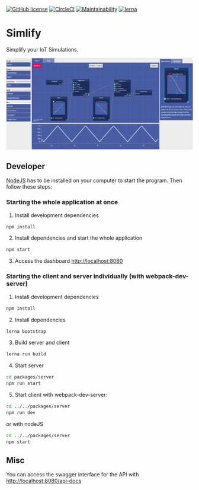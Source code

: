 [![GitHub license](https://img.shields.io/badge/license-MIT-blue.svg)](https://https://github.com/simlify/simlify/blob/master/LICENSE)
[![CircleCI](https://circleci.com/gh/simlify/simlify/tree/master.svg?style=shield)](https://circleci.com/gh/simlify/simlify/tree/master)
[![Maintainability](https://api.codeclimate.com/v1/badges/a99a88d28ad37a79dbf6/maintainability)](https://codeclimate.com/github/simlify/simlify)
[![lerna](https://img.shields.io/badge/maintained%20with-lerna-cc00ff.svg)](https://lerna.js.org/)

# Simlify

Simplify your IoT Simulations.

![](./docs/simlify.gif)

## Developer

[NodeJS](https://nodejs.org/en/) has to be installed on your computer to start the program. Then follow these steps:

### Starting the whole application at once
1. Install development dependencies
```bash
npm install
```
2. Install dependencies and start the whole application
```bash
npm start
```

3. Access the dashboard [http://localhost:8080](http://localhost:8080)

### Starting the client and server individually (with webpack-dev-server)

1. Install development dependencies
```bash
npm install
```
2. Install dependencies
```bash
lerna bootstrap
```
3. Build server and client
```bash
lerna run build
```
4. Start server
```bash
cd packages/server
npm run start
```
5. Start client
with webpack-dev-server:
```bash
cd ../../packages/server
npm run dev
```
or with nodeJS
```bash
cd ../../packages/server
npm start
```

## Misc
You can access the swagger interface for the API with [http://localhost:8080/api-docs](http://localhost:8080/api-docs)

